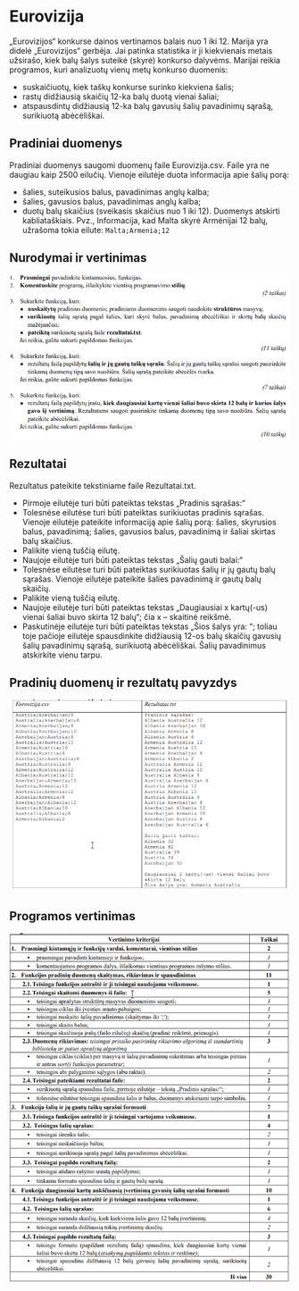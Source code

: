 # Eurovizija

„Eurovizijos“ konkurse dainos vertinamos balais nuo 1 iki 12. Marija yra didelė „Eurovizijos“ gerbėja. Jai patinka
statistika ir ji kiekvienais metais užsirašo, kiek balų šalys suteikė (skyrė) konkurso dalyvėms. Marijai reikia
programos, kuri analizuotų vienų metų konkurso duomenis:
- suskaičiuotų, kiek taškų konkurse surinko kiekviena šalis;
- rastų didžiausią skaičių 12-ka balų duotą vienai šaliai;
- atspausdintų didžiausią 12-ka balų gavusių šalių pavadinimų sąrašą, surikiuotą abėcėliškai.

## Pradiniai duomenys
Pradiniai duomenys saugomi duomenų faile Eurovizija.csv. Faile yra ne daugiau kaip 2500 eilučių. Vienoje
eilutėje duota informacija apie šalių porą:
- šalies, suteikusios balus, pavadinimas anglų kalba;
- šalies, gavusios balus, pavadinimas anglų kalba;
- duotų balų skaičius (sveikasis skaičius nuo 1 iki 12).
Duomenys atskirti kabliataškiais.
Pvz., Informacija, kad Malta skyrė Armėnijai 12 balų, užrašoma tokia eilute:
``Malta;Armenia;12``

## Nurodymai ir vertinimas

![img.png](img.png)

## Rezultatai

Rezultatus pateikite tekstiniame faile Rezultatai.txt.
- Pirmoje eilutėje turi būti pateiktas tekstas „Pradinis sąrašas:“
- Tolesnėse eilutėse turi būti pateiktas surikiuotas pradinis sąrašas. Vienoje eilutėje pateikite informaciją apie
  šalių porą: šalies, skyrusios balus, pavadinimą; šalies, gavusios balus, pavadinimą ir šaliai skirtas balų
  skaičius.
- Palikite vieną tuščią eilutę.
- Naujoje eilutėje turi būti pateiktas tekstas „Šalių gauti balai:“
- Tolesnėse eilutėse turi būti pateiktas surikiuotas šalių ir jų gautų balų sąrašas. Vienoje eilutėje pateikite šalies
  pavadinimą ir gautų balų skaičių.
- Palikite vieną tuščią eilutę.
- Naujoje eilutėje turi būti pateiktas tekstas „Daugiausiai x kartų(-us) vienai šaliai buvo
  skirta 12 balų“; čia x – skaitinė reikšmė.
- Paskutinėje eilutėje turi būti pateiktas tekstas „Šios šalys yra: “; toliau toje pačioje eilutėje
  spausdinkite didžiausią 12-os balų skaičių gavusių šalių pavadinimų sąrašą, surikiuotą abėcėliškai. Šalių
  pavadinimus atskirkite vienu tarpu.

## Pradinių duomenų ir rezultatų pavyzdys

![img_1.png](img_1.png)

## Programos vertinimas

![img_2.png](img_2.png)